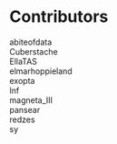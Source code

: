 # Contributors
abiteofdata  
Cuberstache  
EllaTAS  
elmarhoppieland  
exopta  
lnf  
magneta_III  
pansear  
redzes  
sy